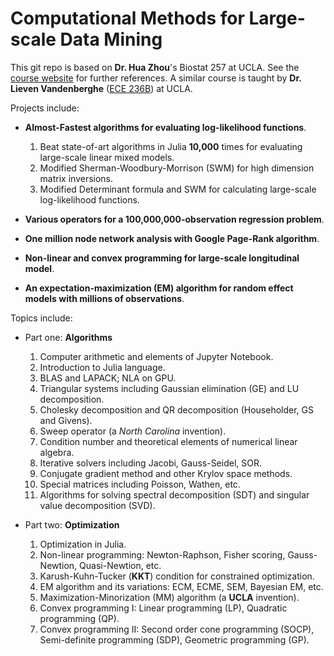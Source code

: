 # Computational Methods for Large-scale Data Mining
This git repo is based on **Dr. Hua Zhou**'s Biostat 257 at UCLA. See the [course website](https://ucla-biostat-257-2021spring.github.io/schedule/schedule.html) for further references. A similar course is taught by **Dr. Lieven Vandenberghe** ([ECE 236B](http://www.seas.ucla.edu/~vandenbe/)) at UCLA.

Projects include:

- **Almost-Fastest algorithms for evaluating log-likelihood functions**.
   1. Beat state-of-art algorithms in Julia **10,000** times for evaluating large-scale linear mixed models.
   2. Modified Sherman-Woodbury-Morrison (SWM) for high dimension matrix inversions.
   3. Modified Determinant formula and SWM for calculating large-scale log-likelihood functions.

- **Various operators for a 100,000,000-observation regression problem**.
- **One million node network analysis with Google Page-Rank algorithm**.
- **Non-linear and convex programming for large-scale longitudinal model**.
- **An expectation-maximization (EM) algorithm for random effect models with millions of observations**.

Topics include:

- Part one: **Algorithms**

  1. Computer arithmetic and elements of Jupyter Notebook.
  2. Introduction to Julia language.
  3. BLAS and LAPACK; NLA on GPU.
  4. Triangular systems including Gaussian elimination (GE) and LU decomposition.
  5. Cholesky decomposition and QR decomposition (Householder, GS and Givens).
  6. Sweep operator (a *North Carolina* invention).
  7. Condition number and theoretical elements of numerical linear algebra.
  8. Iterative solvers including Jacobi, Gauss-Seidel, SOR.
  9. Conjugate gradient method and other Krylov space methods.
  10. Special matrices including Poisson, Wathen, etc.
  11. Algorithms for solving spectral decomposition (SDT) and singular value decomposition (SVD).

- Part two: **Optimization**
  1. Optimization in Julia.
  2. Non-linear programming: Newton-Raphson, Fisher scoring, Gauss-Newtion, Quasi-Newtion, etc.
  3. Karush-Kuhn-Tucker (**KKT**) condition for constrained optimization.
  4. EM algorithm and its variations: ECM, ECME, SEM, Bayesian EM, etc.
  5. Maximization-Minorization (MM) algorithm (a **UCLA** invention).
  6. Convex programming I: Linear programming (LP), Quadratic programming (QP).
  7. Convex programming II: Second order cone programming (SOCP), Semi-definite programming (SDP), Geometric programming (GP).
